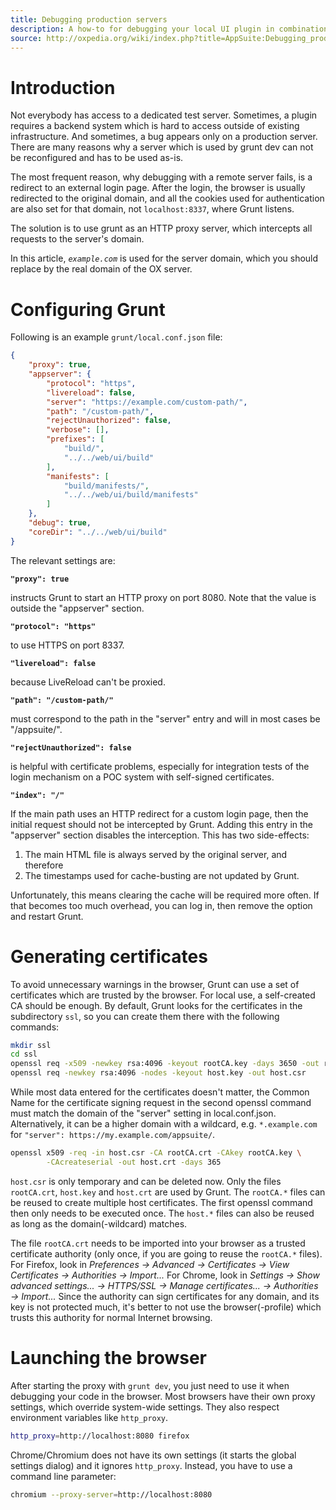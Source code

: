 ```yaml
---
title: Debugging production servers
description: A how-to for debugging your local UI plugin in combination with production and staging servers, which use redirects, HTTPS, and other things which break with the auto-generated Grunt configuration.
source: http://oxpedia.org/wiki/index.php?title=AppSuite:Debugging_production_servers
---
```


# Introduction

Not everybody has access to a dedicated test server.
Sometimes, a plugin requires a backend system which is hard to access outside of existing infrastructure.
And sometimes, a bug appears only on a production server.
There are many reasons why a server which is used by grunt dev can not be reconfigured and has to be used as-is.

The most frequent reason, why debugging with a remote server fails, is a redirect to an external login page.
After the login, the browser is usually redirected to the original domain, and all the cookies used for authentication are also set for that domain, not `localhost:8337`, where Grunt listens.

The solution is to use grunt as an HTTP proxy server, which intercepts all requests to the server's domain.

In this article, _`example.com`_ is used for the server domain, which you should replace by the real domain of the OX server.

# Configuring Grunt

Following is an example `grunt/local.conf.json` file:

```json
{
    "proxy": true,
    "appserver": {
        "protocol": "https",
        "livereload": false,
        "server": "https://example.com/custom-path/",
        "path": "/custom-path/",
        "rejectUnauthorized": false,
        "verbose": [],
        "prefixes": [
            "build/",
            "../../web/ui/build"
        ],
        "manifests": [
            "build/manifests/",
            "../../web/ui/build/manifests"
        ]
    },
    "debug": true,
    "coreDir": "../../web/ui/build"
}
```

The relevant settings are:

**`"proxy": true`**

instructs Grunt to start an HTTP proxy on port 8080.
Note that the value is outside the "appserver" section.

**`"protocol": "https"`**

to use HTTPS on port 8337.

**`"livereload": false`**

because LiveReload can't be proxied.

**`"path": "/custom-path/"`**

must correspond to the path in the "server" entry and will in most cases be "/appsuite/".

**`"rejectUnauthorized": false`**

is helpful with certificate problems, especially for integration tests of the login mechanism on a POC system with self-signed certificates.

**`"index": "/"`**

If the main path uses an HTTP redirect for a custom login page, then the initial request should not be intercepted by Grunt.
Adding this entry in the "appserver" section disables the interception.
This has two side-effects:

1. The main HTML file is always served by the original server, and therefore
2. The timestamps used for cache-busting are not updated by Grunt.

Unfortunately, this means clearing the cache will be required more often.
If that becomes too much overhead, you can log in, then remove the option and restart Grunt.

# Generating certificates

To avoid unnecessary warnings in the browser, Grunt can use a set of certificates which are trusted by the browser.
For local use, a self-created CA should be enough.
By default, Grunt looks for the certificates in the subdirectory `ssl`, so you can create them there with the following commands:

```bash
mkdir ssl
cd ssl
openssl req -x509 -newkey rsa:4096 -keyout rootCA.key -days 3650 -out rootCA.crt
openssl req -newkey rsa:4096 -nodes -keyout host.key -out host.csr
```

While most data entered for the certificates doesn't matter, the Common Name for the certificate signing request in the second openssl command must match the domain of the "server" setting in local.conf.json.
Alternatively, it can be a higher domain with a wildcard, e.g. `*.example.com` for `"server": https://my.example.com/appsuite/`.

```bash
openssl x509 -req -in host.csr -CA rootCA.crt -CAkey rootCA.key \
        -CAcreateserial -out host.crt -days 365
```

`host.csr` is only temporary and can be deleted now.
Only the files `rootCA.crt`, `host.key` and `host.crt` are used by Grunt.
The `rootCA.*` files can be reused to create multiple host certificates.
The first openssl command then only needs to be executed once.
The `host.*` files can also be reused as long as the domain(-wildcard) matches.

The file `rootCA.crt` needs to be imported into your browser as a trusted certificate authority (only once, if you are going to reuse the `rootCA.*` files).
For Firefox, look in _Preferences → Advanced → Certificates → View Certificates → Authorities → Import..._
For Chrome, look in _Settings → Show advanced settings... → HTTPS/SSL → Manage certificates... → Authorities → Import..._
Since the authority can sign certificates for any domain, and its key is not protected much, it's better to not use the browser(-profile) which trusts this authority for normal Internet browsing.

# Launching the browser

After starting the proxy with `grunt dev`, you just need to use it when debugging your code in the browser.
Most browsers have their own proxy settings, which override system-wide settings.
They also respect environment variables like `http_proxy`.

```bash
http_proxy=http://localhost:8080 firefox
```

Chrome/Chromium does not have its own settings (it starts the global settings dialog) and it ignores `http_proxy`.
Instead, you have to use a command line parameter:

```bash
chromium --proxy-server=http://localhost:8080
```
